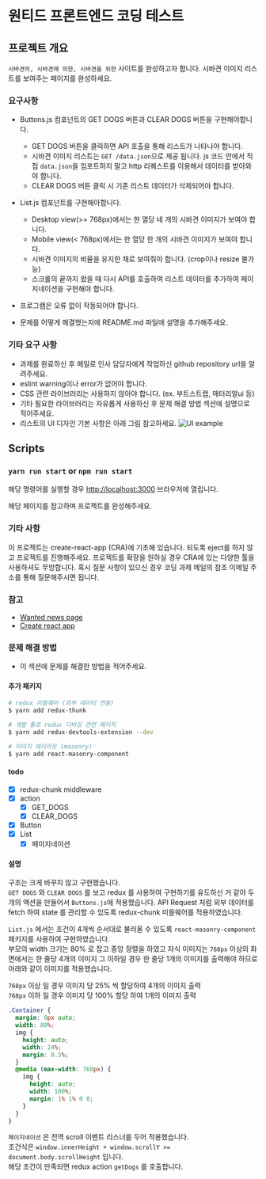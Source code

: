 # 원티드 프론트엔드 코딩 테스트

## 프로젝트 개요

`시바견의, 시바견에 의한, 시바견을 위한` 사이트를 완성하고자 합니다.
시바견 이미지 리스트를 보여주는 페이지를 완성하세요.

### 요구사항

- Buttons.js 컴포넌트의 GET DOGS 버튼과 CLEAR DOGS 버튼을 구현해야합니다.

  - GET DOGS 버튼을 클릭하면 API 호출을 통해 리스트가 나타나야 합니다.
  - 시바견 이미지 리스트는 `GET /data.json`으로 제공 됩니다. js 코드 안에서 직접 `data.json`을 임포트하지 말고 http 리퀘스트를 이용해서 데이터를 받아와야 합니다.
  - CLEAR DOGS 버튼 클릭 시 기존 리스트 데이터가 삭제되어야 합니다.

- List.js 컴포넌트를 구현해아합니다.

  - Desktop view(>= 768px)에서는 한 열당 네 개의 시바견 이미지가 보여야 합니다.
  - Mobile view(< 768px)에서는 한 열당 한 개의 시바견 이미지가 보여야 합니다.
  - 시바견 이미지의 비율을 유지한 채로 보여줘야 합니다. (crop이나 resize 불가능)
  - 스크롤의 끝까지 왔을 때 다시 API를 호출하여 리스트 데이터를 추가하여 페이지네이션을 구현해야 합니다.

- 프로그램은 오류 없이 작동되어야 합니다.
- 문제를 어떻게 해결했는지에 README.md 파일에 설명을 추가해주세요.

### 기타 요구 사항

- 과제를 완료하신 후 메일로 인사 담당자에게 작업하신 github repository url을 알려주세요.
- eslint warning이나 error가 없어야 합니다.
- CSS 관련 라이브러리는 사용하지 않아야 합니다. (ex. 부트스트랩, 매터리얼ui 등)
- 기타 필요한 라이브러리는 자유롭게 사용하신 후 문제 해결 방법 섹션에 설명으로 적어주세요.
- 리스트의 UI 디자인 기본 사항은 아래 그림 참고하세요.
  ![UI example](https://s3.ap-northeast-2.amazonaws.com/wanted-public/sample.jpg)

## Scripts

### `yarn run start` or `npm run start`

해당 명령어를 실행할 경우 [http://localhost:3000](http://localhost:3000) 브라우저에 열립니다.

해당 페이지를 참고하며 프로젝트를 완성해주세요.

### 기타 사항

이 프로젝트는 create-react-app (CRA)에 기초해 있습니다. 되도록 eject를 하지 않고 프로젝트를 진행해주세요.
프로젝트를 확장을 원하실 경우 CRA에 있는 다양한 툴을 사용하셔도 무방합니다.
혹시 질문 사항이 있으신 경우 코딩 과제 메일의 참조 이메일 주소를 통해 질문해주시면 됩니다.

### 참고

- [Wanted news page](https://www.wanted.co.kr/news)
- [Create react app](https://facebook.github.io/create-react-app/)

### 문제 해결 방법

- 이 섹션에 문제를 해결한 방법을 적어주세요.

#### 추가 패키지

```bash
# redux 미들웨어 (외부 데이터 연동)
$ yarn add redux-thunk

# 개발 툴로 redux 디버깅 관련 패키지
$ yarn add redux-devtools-extension --dev

# 이미지 레이아웃 (masonry)
$ yarn add react-masonry-component
```

#### todo

- [x] redux-chunk middleware
- [x] action
  - [x] GET_DOGS
  - [x] CLEAR_DOGS
- [x] Button
- [x] List
  - [x] 페이지네이션

#### 설명

구조는 크게 바꾸지 않고 구현했습니다.  
`GET DOGS` 와 `CLEAR DOGS` 를 보고 redux 를 사용하여 구현하기를 유도하신 거 같아 두 개의 액션을 만들어서 `Buttons.js`에 적용했습니다. API Request 처럼 외부 데이터를 fetch 하여 state 를 관리할 수 있도록 redux-chunk 미들웨어를 적용하였습니다.

`List.js` 에서는 조건이 4개씩 순서대로 불러올 수 있도록 `react-masonry-component` 패키지를 사용하여 구현하였습니다.  
부모의 width 크기는 80% 로 잡고 중앙 정렬을 하였고 자식 이미지는 `768px` 이상의 화면에서는 한 줄당 4개의 이미지 그 이하일 경우 한 줄당 1개의 이미지를 출력해야 하므로 아래와 같이 이미지를 적용했습니다.

`768px` 이상 일 경우 이미지 당 25% 씩 할당하여 4개의 이미지 출력  
`768px` 이하 일 경우 이미지 당 100% 할당 하여 1개의 이미지 출력

```css
.Container {
  margin: 0px auto;
  width: 80%;
  img {
    height: auto;
    width: 24%;
    margin: 0.5%;
  }
  @media (max-width: 768px) {
    img {
      height: auto;
      width: 100%;
      margin: 1% 1% 0 0;
    }
  }
}
```

`페이지네이션` 은 전역 scroll 이벤트 리스너를 두어 적용했습니다.  
조건식은 `window.innerHeight + window.scrollY >= document.body.scrollHeight` 입니다.  
해당 조건이 만족되면 redux action `getDogs` 를 호출합니다.